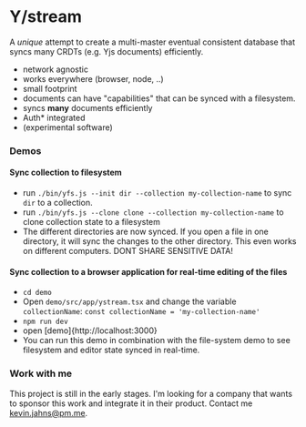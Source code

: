 
# Y/stream

A *unique* attempt to create a multi-master eventual consistent database that
syncs many CRDTs (e.g. Yjs documents) efficiently.

- network agnostic
- works everywhere (browser, node, ..)
- small footprint
- documents can have "capabilities" that can be synced with a filesystem.
- syncs __many__ documents efficiently
- Auth* integrated
- (experimental software)

### Demos
#### Sync collection to filesystem
- run `./bin/yfs.js --init dir --collection my-collection-name` to sync `dir` to
  a collection.
- run `./bin/yfs.js --clone clone --collection my-collection-name` to clone
  collection state to a filesystem
- The different directories are now synced. If you open a file in one directory,
  it will sync the changes to the other directory. This even works on different
  computers. DONT SHARE SENSITIVE DATA!

#### Sync collection to a browser application for real-time editing of the files
- `cd demo`
- Open `demo/src/app/ystream.tsx` and change the variable `collectionName`:
`const collectionName = 'my-collection-name'`
- `npm run dev`
- open [demo]{http://localhost:3000}
- You can run this demo in combination with the file-system demo to see
filesystem and editor state synced in real-time.

### Work with me

This project is still in the early stages. I'm looking for a company that wants
to sponsor this work and integrate it in their product. Contact me
<kevin.jahns@pm.me>.

